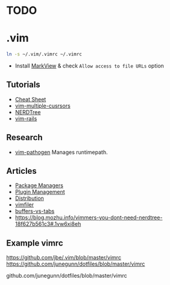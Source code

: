 # TODO

# .vim

```zsh
ln -s ~/.vim/.vimrc ~/.vimrc
```

* Install [MarkView](https://chrome.google.com/webstore/detail/markview/iaddkimmopgchbbnmfmdcophmlnghkim?hl=en) & check `Allow access to file URLs` option

## Tutorials
* [Cheat Sheet](http://www.viemu.com/vi-vim-cheat-sheet.gif)
* [vim-multiple-cusrsors](https://github.com/terryma/vim-multiple-cursors#quick-start)
* [NERDTree](https://github.com/scrooloose/nerdtree/blob/master/doc/NERD_tree.txt)
* [vim-rails](https://github.com/tpope/vim-rails)

## Research
* [vim-pathogen](https://github.com/tpope/vim-pathogen/) Manages runtimepath.

## Articles
* [Package Managers](http://vi.stackexchange.com/questions/388/what-is-the-difference-between-the-vim-package-managers)
* [Plugin Management](http://stackoverflow.com/questions/2458398/packageplugin-management-for-vim)
* [Distribution](https://github.com/carlhuda/janus)
* [vimfiler](https://github.com/Shougo/vimfiler.vim)
* [buffers-vs-tabs](https://joshldavis.com/2014/04/05/vim-tab-madness-buffers-vs-tabs/)
* https://blog.mozhu.info/vimmers-you-dont-need-nerdtree-18f627b561c3#.1vw6xi8eh

## Example vimrc
https://github.com/jbe/.vim/blob/master/vimrc
https://github.com/junegunn/dotfiles/blob/master/vimrc


github.com/junegunn/dotfiles/blob/master/vimrc

